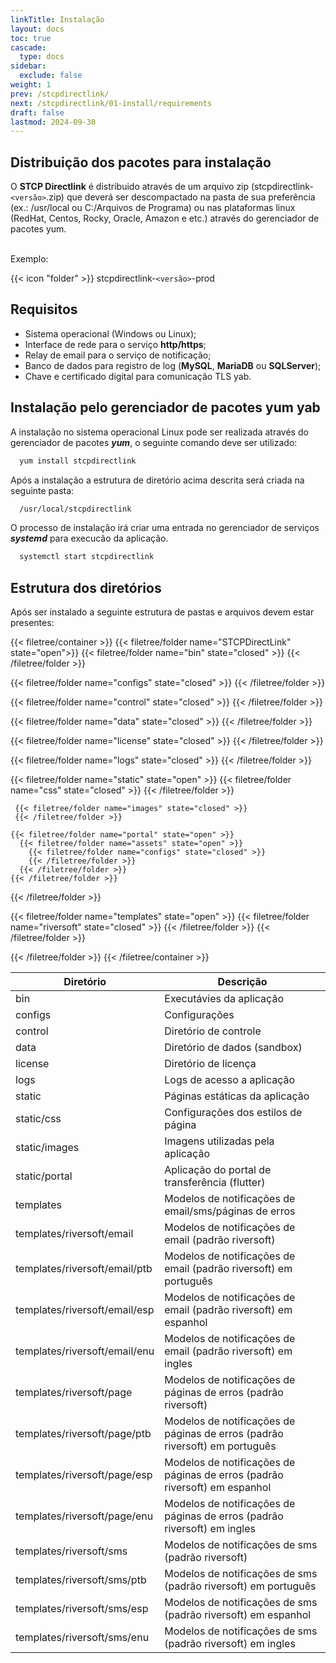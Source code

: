 ```yaml
---
linkTitle: Instalação
layout: docs
toc: true
cascade:
  type: docs
sidebar:
  exclude: false
weight: 1
prev: /stcpdirectlink/
next: /stcpdirectlink/01-install/requirements
draft: false
lastmod: 2024-09-30
---
```

## Distribuição dos pacotes para instalação

O **STCP Directlink** é distribuido através de um arquivo zip (stcpdirectlink-`<versão>`.zip) que deverá ser descompactado na pasta de sua preferência (ex.: /usr/local ou C:/Arquivos de Programa) ou nas plataformas linux (RedHat, Centos, Rocky, Oracle, Amazon e etc.) através do gerenciador de pacotes yum.

<br>
Exemplo:

{{< icon "folder" >}} stcpdirectlink-`<versão>`-prod

## Requisitos

- Sistema operacional (Windows ou Linux);
- Interface de rede para o serviço **http/https**;
- Relay de email para o serviço de notificação;
- Banco de dados para registro de log (**MySQL**, **MariaDB** ou **SQLServer**);
- Chave e certificado digital para comunicação TLS yab.

## Instalação pelo gerenciador de pacotes yum yab
A instalação no sistema operacional Linux pode ser realizada através do gerenciador de pacotes ***yum***, o seguinte comando deve ser utilizado:

``` bash
  yum install stcpdirectlink
```

Após a instalação a estrutura de diretório acima descrita será criada na seguinte pasta:
``` bash
  /usr/local/stcpdirectlink
```

O processo de instalação irá criar uma entrada no gerenciador de serviços ***systemd*** para execucão da aplicação.
``` bash
  systemctl start stcpdirectlink
```

## Estrutura dos diretórios

Após ser instalado a seguinte estrutura de pastas e arquivos devem estar presentes:

{{< filetree/container >}}
  {{< filetree/folder name="STCPDirectLink" state="open">}}
  {{< filetree/folder name="bin" state="closed" >}}
  {{< /filetree/folder >}}

  {{< filetree/folder name="configs" state="closed" >}}
  {{< /filetree/folder >}}

  {{< filetree/folder name="control" state="closed" >}}
  {{< /filetree/folder >}}

   {{< filetree/folder name="data" state="closed" >}}
  {{< /filetree/folder >}}


  {{< filetree/folder name="license" state="closed" >}}
  {{< /filetree/folder >}}

  {{< filetree/folder name="logs" state="closed" >}}
  {{< /filetree/folder >}}

  {{< filetree/folder name="static" state="open" >}}
     {{< filetree/folder name="css" state="closed" >}}
     {{< /filetree/folder >}}

     {{< filetree/folder name="images" state="closed" >}}
     {{< /filetree/folder >}}

    {{< filetree/folder name="portal" state="open" >}}
      {{< filetree/folder name="assets" state="open" >}}
        {{< filetree/folder name="configs" state="closed" >}}
        {{< /filetree/folder >}}
      {{< /filetree/folder >}}
    {{< /filetree/folder >}}
  {{< /filetree/folder >}}

  {{< filetree/folder name="templates" state="open" >}}
    {{< filetree/folder name="riversoft" state="closed" >}}
    {{< /filetree/folder >}}
  {{< /filetree/folder >}}

  {{< /filetree/folder >}}
{{< /filetree/container >}}


Diretório                     | Descrição
---                           | ----
bin                           | Executávies da aplicação
configs                       | Configurações
control                       | Diretório de controle
data                          | Diretório de dados (sandbox)
license                       | Diretório de licença
logs                          | Logs de acesso a aplicação
static                        | Páginas estáticas da aplicação
static/css                    | Configurações dos estilos de página
static/images                 | Imagens utilizadas pela aplicação
static/portal                 | Aplicação do portal de transferência (flutter)
templates                     | Modelos de notificações de email/sms/páginas de erros
templates/riversoft/email     | Modelos de notificações de email (padrão riversoft)
templates/riversoft/email/ptb | Modelos de notificações de email (padrão riversoft) em português
templates/riversoft/email/esp | Modelos de notificações de email (padrão riversoft) em espanhol
templates/riversoft/email/enu | Modelos de notificações de email (padrão riversoft) em ingles
templates/riversoft/page      | Modelos de notificações de páginas de erros (padrão riversoft)
templates/riversoft/page/ptb  | Modelos de notificações de páginas de erros (padrão riversoft) em português
templates/riversoft/page/esp  | Modelos de notificações de páginas de erros (padrão riversoft) em espanhol
templates/riversoft/page/enu  | Modelos de notificações de páginas de erros (padrão riversoft) em ingles
templates/riversoft/sms       | Modelos de notificações de sms (padrão riversoft)
templates/riversoft/sms/ptb   | Modelos de notificações de sms (padrão riversoft) em português
templates/riversoft/sms/esp   | Modelos de notificações de sms (padrão riversoft) em espanhol
templates/riversoft/sms/enu   | Modelos de notificações de sms (padrão riversoft) em ingles

